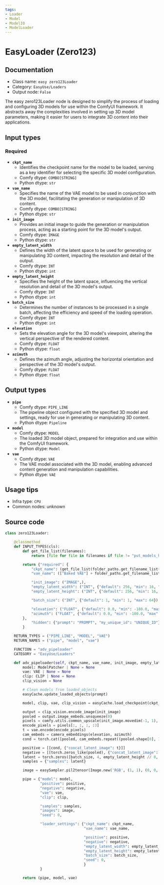```yaml
---
tags:
- Loader
- Model
- ModelIO
- ModelLoader
---
```


# EasyLoader (Zero123)
## Documentation
- Class name: `easy zero123Loader`
- Category: `EasyUse/Loaders`
- Output node: `False`

The easy zero123Loader node is designed to simplify the process of loading and configuring 3D models for use within the ComfyUI framework. It abstracts away the complexities involved in setting up 3D model parameters, making it easier for users to integrate 3D content into their applications.
## Input types
### Required
- **`ckpt_name`**
    - Identifies the checkpoint name for the model to be loaded, serving as a key identifier for selecting the specific 3D model configuration.
    - Comfy dtype: `COMBO[STRING]`
    - Python dtype: `str`
- **`vae_name`**
    - Specifies the name of the VAE model to be used in conjunction with the 3D model, facilitating the generation or manipulation of 3D content.
    - Comfy dtype: `COMBO[STRING]`
    - Python dtype: `str`
- **`init_image`**
    - Provides an initial image to guide the generation or manipulation process, acting as a starting point for the 3D model's output.
    - Comfy dtype: `IMAGE`
    - Python dtype: `str`
- **`empty_latent_width`**
    - Defines the width of the latent space to be used for generating or manipulating 3D content, impacting the resolution and detail of the output.
    - Comfy dtype: `INT`
    - Python dtype: `int`
- **`empty_latent_height`**
    - Specifies the height of the latent space, influencing the vertical resolution and detail of the 3D model's output.
    - Comfy dtype: `INT`
    - Python dtype: `int`
- **`batch_size`**
    - Determines the number of instances to be processed in a single batch, affecting the efficiency and speed of the loading operation.
    - Comfy dtype: `INT`
    - Python dtype: `int`
- **`elevation`**
    - Sets the elevation angle for the 3D model's viewpoint, altering the vertical perspective of the rendered content.
    - Comfy dtype: `FLOAT`
    - Python dtype: `float`
- **`azimuth`**
    - Defines the azimuth angle, adjusting the horizontal orientation and perspective of the 3D model's output.
    - Comfy dtype: `FLOAT`
    - Python dtype: `float`
## Output types
- **`pipe`**
    - Comfy dtype: `PIPE_LINE`
    - The pipeline object configured with the specified 3D model and settings, ready for use in generating or manipulating 3D content.
    - Python dtype: `Pipeline`
- **`model`**
    - Comfy dtype: `MODEL`
    - The loaded 3D model object, prepared for integration and use within the ComfyUI framework.
    - Python dtype: `Model`
- **`vae`**
    - Comfy dtype: `VAE`
    - The VAE model associated with the 3D model, enabling advanced content generation and manipulation capabilities.
    - Python dtype: `VAE`
## Usage tips
- Infra type: `CPU`
- Common nodes: unknown


## Source code
```python
class zero123Loader:

    @classmethod
    def INPUT_TYPES(cls):
        def get_file_list(filenames):
            return [file for file in filenames if file != "put_models_here.txt" and "zero123" in file.lower()]

        return {"required": {
            "ckpt_name": (get_file_list(folder_paths.get_filename_list("checkpoints")),),
            "vae_name": (["Baked VAE"] + folder_paths.get_filename_list("vae"),),

            "init_image": ("IMAGE",),
            "empty_latent_width": ("INT", {"default": 256, "min": 16, "max": MAX_RESOLUTION, "step": 8}),
            "empty_latent_height": ("INT", {"default": 256, "min": 16, "max": MAX_RESOLUTION, "step": 8}),

            "batch_size": ("INT", {"default": 1, "min": 1, "max": 64}),

            "elevation": ("FLOAT", {"default": 0.0, "min": -180.0, "max": 180.0}),
            "azimuth": ("FLOAT", {"default": 0.0, "min": -180.0, "max": 180.0}),
        },
            "hidden": {"prompt": "PROMPT", "my_unique_id": "UNIQUE_ID"}
        }

    RETURN_TYPES = ("PIPE_LINE", "MODEL", "VAE")
    RETURN_NAMES = ("pipe", "model", "vae")

    FUNCTION = "adv_pipeloader"
    CATEGORY = "EasyUse/Loaders"

    def adv_pipeloader(self, ckpt_name, vae_name, init_image, empty_latent_width, empty_latent_height, batch_size, elevation, azimuth, prompt=None, my_unique_id=None):
        model: ModelPatcher | None = None
        vae: VAE | None = None
        clip: CLIP | None = None
        clip_vision = None

        # Clean models from loaded_objects
        easyCache.update_loaded_objects(prompt)

        model, clip, vae, clip_vision = easyCache.load_checkpoint(ckpt_name, "Default", True)

        output = clip_vision.encode_image(init_image)
        pooled = output.image_embeds.unsqueeze(0)
        pixels = comfy.utils.common_upscale(init_image.movedim(-1, 1), empty_latent_width, empty_latent_height, "bilinear", "center").movedim(1, -1)
        encode_pixels = pixels[:, :, :, :3]
        t = vae.encode(encode_pixels)
        cam_embeds = camera_embeddings(elevation, azimuth)
        cond = torch.cat([pooled, cam_embeds.repeat((pooled.shape[0], 1, 1))], dim=-1)

        positive = [[cond, {"concat_latent_image": t}]]
        negative = [[torch.zeros_like(pooled), {"concat_latent_image": torch.zeros_like(t)}]]
        latent = torch.zeros([batch_size, 4, empty_latent_height // 8, empty_latent_width // 8])
        samples = {"samples": latent}

        image = easySampler.pil2tensor(Image.new('RGB', (1, 1), (0, 0, 0)))

        pipe = {"model": model,
                "positive": positive,
                "negative": negative,
                "vae": vae,
                "clip": clip,

                "samples": samples,
                "images": image,
                "seed": 0,

                "loader_settings": {"ckpt_name": ckpt_name,
                                    "vae_name": vae_name,

                                    "positive": positive,
                                    "negative": negative,
                                    "empty_latent_width": empty_latent_width,
                                    "empty_latent_height": empty_latent_height,
                                    "batch_size": batch_size,
                                    "seed": 0,
                                    }
                }

        return (pipe, model, vae)

```
